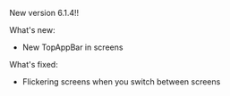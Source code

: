 New version 6.1.4!!

What's new:

- New TopAppBar in screens

What's fixed:

- Flickering screens when you switch between screens
